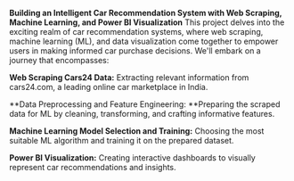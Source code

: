 **Building an Intelligent Car Recommendation System with Web Scraping, Machine Learning, and Power BI Visualization**
This project delves into the exciting realm of car recommendation systems, where web scraping, machine learning (ML), and data visualization come together to empower users in making informed car purchase decisions. We'll embark on a journey that encompasses:

**Web Scraping Cars24 Data:**
Extracting relevant information from cars24.com, a leading online car marketplace in India.

**Data Preprocessing and Feature Engineering:
**Preparing the scraped data for ML by cleaning, transforming, and crafting informative features.

**Machine Learning Model Selection and Training:**
Choosing the most suitable ML algorithm and training it on the prepared dataset.

**Power BI Visualization:**
Creating interactive dashboards to visually represent car recommendations and insights.

